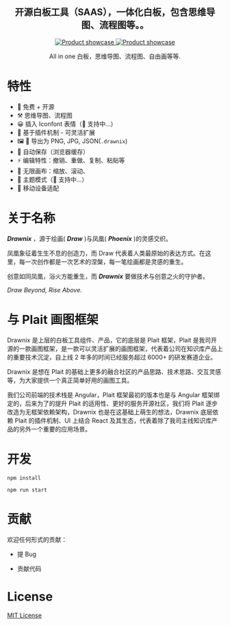 <div align="center">
  <h2>
    开源白板工具（SAAS），一体化白板，包含思维导图、流程图等。。
  <br />
  </h2>
</div>

<div align="center">
  <figure>
    <a href="https://drawnix.com" target="_blank" rel="noopener">
      <img src="https://drawnix.com/product_showcase/case-1.png" alt="Product showcase" />
    </a>
    <a href="https://drawnix.com" target="_blank" rel="noopener">
      <img src="https://drawnix.com/product_showcase/case-2.png" alt="Product showcase" />
    </a>
    <figcaption>
      <p align="center">
        All in one 白板，思维导图、流程图、自由画等等.
      </p>
    </figcaption>
  </figure>
</div>

# 特性

- 💯 免费 + 开源
- ⚒️ 思维导图、流程图
- 😀 插入 Iconfont 表情（🚧 支持中...）
- 🚀 基于插件机制 - 可灵活扩展
- 🖼️ 📃 导出为 PNG, JPG, JSON(`.drawnix`)
- 💾 自动保存（浏览器缓存）
- ⚡ 编辑特性：撤销、重做、复制、粘贴等
- 🌌 无限画布：缩放、滚动、
- 🎨 主题模式（🚧 支持中...）
- 📱 移动设备适配


# 关于名称

***Drawnix***  ，源于绘画(  ***Draw***  )与凤凰(  ***Phoenix***  )的灵感交织。

凤凰象征着生生不息的创造力，而 Draw 代表着人类最原始的表达方式。在这里，每一次创作都是一次艺术的涅槃，每一笔绘画都是灵感的重生。

创意如同凤凰，浴火方能重生，而  ***Drawnix***  要做技术与创意之火的守护者。

*Draw Beyond, Rise Above.*


# 与 Plait 画图框架

Drawnix 是上层的白板工具组件、产品，它的底层是 Plait 框架，Plait 是我司开源的一款画图框架，是一款可以灵活扩展的画图框架，代表着公司在知识库产品上的重要技术沉淀，自上线 2 年多的时间已经服务超过 6000+ 的研发赛道企业。

Drawnix 是想在 Plait 的基础上更多的融合社区的产品思路、技术思路、交互灵感等，为大家提供一个真正简单好用的画图工具。

我们公司前端的技术栈是 Angular，Plait 框架最初的版本也是与 Angular 框架绑定的，后来为了的提升 Plait 的适用性、更好的服务开源社区，我们将 Plait 逐步改造为无框架依赖架构，Drawnix 也是在这基础上萌生的想法，Drawnix 底层依赖 Plait 的插件机制、UI 上结合 React 及其生态，代表着除了我司主线知识库产品的另外一个重要的应用场景。

# 开发

```
npm install

npm run start
```

# 贡献

欢迎任何形式的贡献：

- 提 Bug

- 贡献代码


# License

[MIT License](https://github.com/plait-board/drawnix/blob/master/LICENSE)  